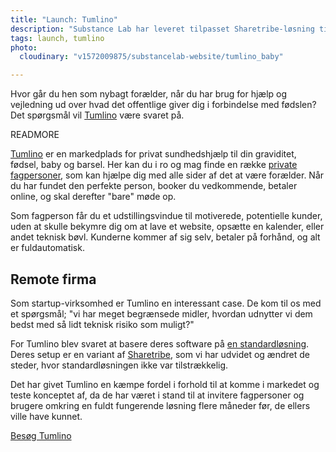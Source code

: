```yaml
---
title: "Launch: Tumlino"
description: "Substance Lab har leveret tilpasset Sharetribe-løsning til Tumlino; markedsplads med udbud af privat sundhedshjælp til din graviditet, fødsel, baby og barsel."
tags: launch, tumlino
photo:
  cloudinary: "v1572009875/substancelab-website/tumlino_baby"

---
```


Hvor går du hen som nybagt forælder, når du har brug for hjælp og vejledning ud over hvad det offentlige giver dig i forbindelse med fødslen? Det spørgsmål vil <a href="https://www.tumlino.dk">Tumlino</a> være svaret på.

READMORE

[Tumlino](https://www.tumlino.dk) er en markedplads for privat sundhedshjælp til din graviditet, fødsel, baby og barsel. Her kan du i ro og mag finde en række [private fagpersoner](https://www.tumlino.dk/s), som kan hjælpe dig med alle sider af det at være forælder. Når du har fundet den perfekte person, booker du vedkommende, betaler online, og skal derefter "bare" møde op.

Som fagperson får du et udstillingsvindue til motiverede, potentielle kunder, uden at skulle bekymre dig om at lave et website, opsætte en kalender, eller andet teknisk bøvl. Kunderne kommer af sig selv, betaler på forhånd, og alt er fuldautomatisk.

## Remote firma

Som startup-virksomhed er Tumlino en interessant case. De kom til os med et spørgsmål; "vi har meget begrænsede midler, hvordan udnytter vi dem bedst med så lidt teknisk risiko som muligt?"

For Tumlino blev svaret at basere deres software på [en standardløsning](/articles/standard-loesninger/). Deres setup er en variant af [Sharetribe](https://sharetribe.com), som vi har udvidet og ændret de steder, hvor standardløsningen ikke var tilstrækkelig.

Det har givet Tumlino en kæmpe fordel i forhold til at komme i markedet og teste konceptet af, da de har været i stand til at invitere fagpersoner og brugere omkring en fuldt fungerende løsning flere måneder før, de ellers ville have kunnet.

<div class="call-to-action"><a href="https://www.tumlino.dk/" title="Tumlino">Besøg Tumlino</a></div>
